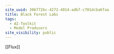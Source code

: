 ```yaml
---
site_uuid: 306772bc-4272-4014-adb7-c701dcba6faa
title: Black Forest Labs
tags:
  - AI-Toolkit
  - Model Producers
site_visibility: public
---
```


[[Flux]]